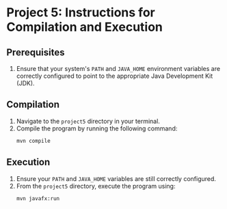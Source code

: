 # Project 5: Instructions for Compilation and Execution

## Prerequisites
1. Ensure that your system's `PATH` and `JAVA_HOME` environment variables are correctly configured to point to the appropriate Java Development Kit (JDK).

## Compilation
1. Navigate to the `project5` directory in your terminal.
2. Compile the program by running the following command:
   ```bash
   mvn compile
   ```

## Execution
1. Ensure your `PATH` and `JAVA_HOME` variables are still correctly configured.
2. From the `project5` directory, execute the program using:
   ```bash
   mvn javafx:run
   
